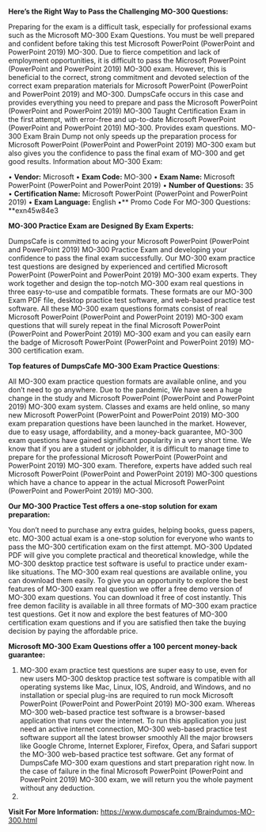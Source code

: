 **Here’s the Right Way to Pass the Challenging MO-300 Questions:**

Preparing for the exam is a difficult task, especially for professional exams such as the Microsoft MO-300 Exam Questions. You must be well prepared and confident before taking this test Microsoft PowerPoint (PowerPoint and PowerPoint 2019) MO-300. Due to fierce competition and lack of employment opportunities, it is difficult to pass the Microsoft PowerPoint (PowerPoint and PowerPoint 2019) MO-300 exam. However, this is beneficial to the correct, strong commitment and devoted selection of the correct exam preparation materials for Microsoft PowerPoint (PowerPoint and PowerPoint 2019) and MO-300. DumpsCafe occurs in this case and provides everything you need to prepare and pass the Microsoft PowerPoint (PowerPoint and PowerPoint 2019) MO-300 Taught Certification Exam in the first attempt, with error-free and up-to-date Microsoft PowerPoint (PowerPoint and PowerPoint 2019) MO-300. Provides exam questions. MO-300 Exam Brain Dump not only speeds up the preparation process for Microsoft PowerPoint (PowerPoint and PowerPoint 2019) MO-300 exam but also gives you the confidence to pass the final exam of MO-300 and get good results.
Information about MO-300 Exam:

•	**Vendor:** Microsoft
•	**Exam Code:** MO-300
•	**Exam Name:** Microsoft PowerPoint (PowerPoint and PowerPoint 2019)
•	**Number of Questions:** 35
•	**Certification Name:** Microsoft PowerPoint (PowerPoint and PowerPoint 2019)
•	**Exam Language:** English
•**	Promo Code For MO-300 Questions: **exn45w84e3

**MO-300 Practice Exam are Designed By Exam Experts:**

DumpsCafe is committed to acing your Microsoft PowerPoint (PowerPoint and PowerPoint 2019) MO-300 Practice Exam and developing your confidence to pass the final exam successfully. Our MO-300 exam practice test questions are designed by experienced and certified Microsoft PowerPoint (PowerPoint and PowerPoint 2019) MO-300 exam experts. They work together and design the top-notch MO-300 exam real questions in three easy-to-use and compatible formats. These formats are our MO-300 Exam PDF file, desktop practice test software, and web-based practice test software. All these MO-300 exam questions formats consist of real Microsoft PowerPoint (PowerPoint and PowerPoint 2019) MO-300 exam questions that will surely repeat in the final Microsoft PowerPoint (PowerPoint and PowerPoint 2019) MO-300 exam and you can easily earn the badge of Microsoft PowerPoint (PowerPoint and PowerPoint 2019) MO-300 certification exam. 

**Top features of DumpsCafe MO-300 Exam Practice Questions**:

 All MO-300 exam practice question formats are available online, and you don’t need to go anywhere. Due to the pandemic, We have seen a huge change in the study and Microsoft PowerPoint (PowerPoint and PowerPoint 2019) MO-300 exam system. Classes and exams are held online, so many new Microsoft PowerPoint (PowerPoint and PowerPoint 2019) MO-300 exam preparation questions have been launched in the market. However, due to easy usage, affordability, and a money-back guarantee, MO-300 exam questions have gained significant popularity in a very short time. We know that if you are a student or jobholder, it is difficult to manage time to prepare for the professional Microsoft PowerPoint (PowerPoint and PowerPoint 2019) MO-300 exam. Therefore, experts have added such real Microsoft PowerPoint (PowerPoint and PowerPoint 2019) MO-300 questions which have a chance to appear in the actual Microsoft PowerPoint (PowerPoint and PowerPoint 2019) MO-300. 
 
**Our MO-300 Practice Test offers a one-stop solution for exam preparation:**

You don’t need to purchase any extra guides, helping books, guess papers, etc. MO-300 actual exam is a one-stop solution for everyone who wants to pass the MO-300 certification exam on the first attempt. MO-300 Updated PDF will give you complete practical and theoretical knowledge, while the MO-300 desktop practice test software is useful to practice under exam-like situations. The MO-300 exam real questions are available online, you can download them easily. To give you an opportunity to explore the best features of MO-300 exam real question we offer a free demo version of MO-300 exam questions. You can download it free of cost instantly. This free demon facility is available in all three formats of MO-300 exam practice test questions. Get it now and explore the best features of MO-300 certification exam questions and if you are satisfied then take the buying decision by paying the affordable price.

**Microsoft MO-300 Exam Questions offer a 100 percent money-back guarantee:**

1.	 MO-300 exam practice test questions are super easy to use, even for new users MO-300 desktop practice test software is compatible with all operating systems like Mac, Linux, IOS, Android, and Windows, and no installation or special plug-ins are required to run mock  Microsoft PowerPoint (PowerPoint and PowerPoint 2019) MO-300 exam. Whereas MO-300 web-based practice test software is a browser-based application that runs over the internet. To run this application you just need an active internet connection, MO-300 web-based practice test software support all the latest browser smoothly All the major browsers like Google Chrome, Internet Explorer, Firefox, Opera, and Safari support the MO-300 web-based practice test software. Get any format of DumpsCafe MO-300 exam questions and start preparation right now. In the case of failure in the final Microsoft PowerPoint (PowerPoint and PowerPoint 2019) MO-300 exam, we will return you the whole payment without any deduction.
2.	 
**Visit For More Information:** https://www.dumpscafe.com/Braindumps-MO-300.html
